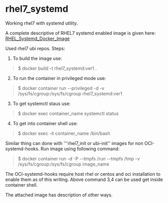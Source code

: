 # rhel7_systemd

Working rhel7 with systemd utility.

A complete descriptive of RHEL7 systemd enabled image is given here: [RHEL_Systemd_Docker_Image](https://docs.google.com/document/d/1CSOgxJERJECF4Se7aSMI9w3_ipMvr4jVlCx_Wweoa9g/edit?usp=sharing)

Used rhel7 ubi repos.
Steps:

1. To build the image use:  
> $ docker build -t rhel7_systemd:ver1 .

2. To run the container in privileged mode use:
> $ docker container run --privileged -d -v /sys/fs/cgroup:/sys/fs/cgroup rhel7_systemd:ver1

3. To get systemctl staus use: 
> $ docker exec container_name systemctl status

4. To get into container shell use:
> $ docker exec -it container_name  /bin/bash


Similar thing can done with '''rhel7_init or ubi-init'' images for non OCI-systemd-hooks. 
Run image using following command:
> $ docker container run -d -P --tmpfs /run --tmpfs /tmp -v /sys/fs/cgroup:/sys/fs/cgroup image_name


The OCI-systemd-hooks require host rhel or centos  and oci installation to enable them as of this writing.
Above command 3,4 can be used get inside container shell.

The attached image has description of other ways.


